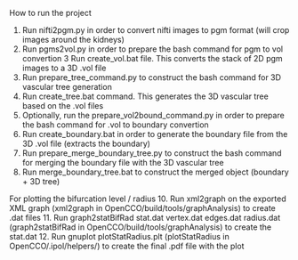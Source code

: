 How to run the project
1.  Run nifti2pgm.py in order to convert nifti images to pgm format (will crop images around the kidneys)
2.  Run pgms2vol.py in order to prepare the bash command for pgm to vol convertion
3   Run create_vol.bat file. This converts the stack of 2D pgm images to a 3D .vol file
4.  Run prepare_tree_command.py to construct the bash command for 3D vascular tree generation
5.  Run create_tree.bat command. This generates the 3D vascular tree based on the .vol files
6.  Optionally, run the prepare_vol2bound_command.py in order to prepare the bash command for .vol to boundary convertion
7.  Run create_boundary.bat in order to generate the boundary file from the 3D .vol file (extracts the boundary)
8.  Run prepare_merge_boundary_tree.py to construct the bash command for merging the boundary file with the 3D vascular tree
9.  Run merge_boundary_tree.bat to construct the merged object (boundary + 3D tree)

For plotting the bifurcation level / radius 
10. Run xml2graph on the exported XML graph (xml2graph in OpenCCO/build/tools/graphAnalysis) to create .dat files 
11. Run graph2statBifRad stat.dat vertex.dat edges.dat radius.dat (graph2statBifRad in OpenCCO/build/tools/graphAnalysis) to create the stat.dat
12. Run gnuplot plotStatRadius.plt (plotStatRadius in OpenCCO/.ipol/helpers/) to create the final .pdf file with the plot